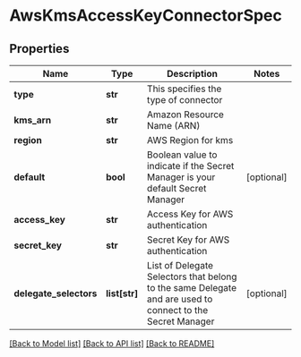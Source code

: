 # AwsKmsAccessKeyConnectorSpec

## Properties
Name | Type | Description | Notes
------------ | ------------- | ------------- | -------------
**type** | **str** | This specifies the type of connector | 
**kms_arn** | **str** | Amazon Resource Name (ARN) | 
**region** | **str** | AWS Region for kms | 
**default** | **bool** | Boolean value to indicate if the Secret Manager is your default Secret Manager | [optional] 
**access_key** | **str** | Access Key for AWS authentication | 
**secret_key** | **str** | Secret Key for AWS authentication | 
**delegate_selectors** | **list[str]** | List of Delegate Selectors that belong to the same Delegate and are used to connect to the Secret Manager | [optional] 

[[Back to Model list]](../README.md#documentation-for-models) [[Back to API list]](../README.md#documentation-for-api-endpoints) [[Back to README]](../README.md)

